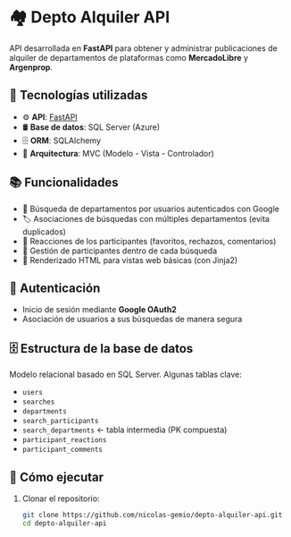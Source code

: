 # 🏘️ Depto Alquiler API

API desarrollada en **FastAPI** para obtener y administrar publicaciones de alquiler de departamentos de plataformas como **MercadoLibre** y **Argenprop**.

## 🧱 Tecnologías utilizadas

- ⚙️ **API**: [FastAPI](https://fastapi.tiangolo.com/)
- 🛢️ **Base de datos**: SQL Server (Azure)
- 🗄️ **ORM**: SQLAlchemy
- 🧰 **Arquitectura**: MVC (Modelo - Vista - Controlador)

## 📚 Funcionalidades

- 🔎 Búsqueda de departamentos por usuarios autenticados con Google
- 🏷️ Asociaciones de búsquedas con múltiples departamentos (evita duplicados)
- 💬 Reacciones de los participantes (favoritos, rechazos, comentarios)
- 👥 Gestión de participantes dentro de cada búsqueda
- 🧾 Renderizado HTML para vistas web básicas (con Jinja2)

## 🔐 Autenticación

- Inicio de sesión mediante **Google OAuth2**
- Asociación de usuarios a sus búsquedas de manera segura

## 🗄️ Estructura de la base de datos

Modelo relacional basado en SQL Server. Algunas tablas clave:

- `users`
- `searches`
- `departments`
- `search_participants`
- `search_departments` ← tabla intermedia (PK compuesta)
- `participant_reactions`
- `participant_comments`

## 🚀 Cómo ejecutar

1. Clonar el repositorio:
   ```bash
   git clone https://github.com/nicolas-gemio/depto-alquiler-api.git
   cd depto-alquiler-api
